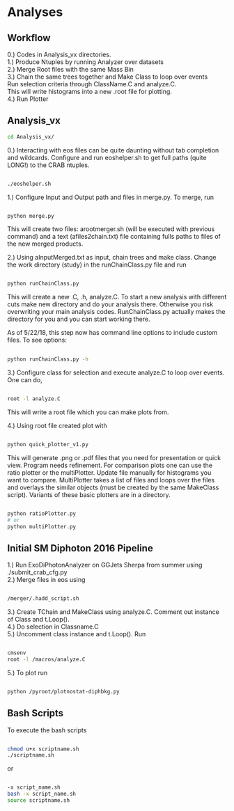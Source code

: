 # Analyses

## Workflow
0.) Codes in Analysis_vx directories. <br />
1.) Produce Ntuples by running Analyzer over datasets <br />
2.) Merge Root files with the same Mass Bin <br />
3.) Chain the same trees together and Make Class to loop over events <br />
Run selection criteria through ClassName.C and analyze.C. <br />
This will write histograms into a new .root file for plotting. <br />
4.) Run Plotter <br />

## Analysis_vx
```bash
cd Analysis_vx/

```

0.) Interacting with eos files can be quite daunting without tab completion and wildcards.  Configure and run eoshelper.sh to get full paths (quite LONG!) to the CRAB ntuples. <br />
```bash

./eoshelper.sh

```
1.) Configure Input and Output path and files in merge.py. To merge, run
```bash

python merge.py

```
This will create two files: arootmerger.sh (will be executed with previous command) and a text (afiles2chain.txt) file containing fulls paths to files of the new merged products. 
 
2.) Using aInputMerged.txt as input, chain trees and make class. Change the work directory (study) in the runChainClass.py file and run <br />
```bash

python runChainClass.py

```

This will create a new <Classname>.C, <Classname>.h, analyze<Classname>.C. To start a new analysis with different cuts make new directory and do your analysis there. Otherwise
you risk overwriting your main analysis codes. RunChainClass.py actually makes the directory for you and you can start working there. 

As of 5/22/18, this step now has command line options to include custom files. To see options:

```bash
 
python runChainClass.py -h

``` 


3.) Configure class for selection and execute analyze.C to loop over events. One can do, <br />
```bash

root -l analyze.C

```
This will write a root file which you can make plots from. 

4.) Using root file created plot with
```bash

python quick_plotter_v1.py

```
This will generate .png or .pdf files that you need for presentation or quick view. Program needs refinement.
For comparison plots one can use the ratio plotter or the multiPlotter. Update file manually for histograms you want to compare. MultiPlotter takes a list of files and loops over the files and overlays the similar objects (must be created by the same MakeClass script). Variants of these basic plotters are in a directory. 

```bash

python ratioPlotter.py
# or
python multiPlotter.py 

```


## Initial SM Diphoton 2016 Pipeline
1.) Run ExoDiPhotonAnalyzer on GGJets Sherpa from summer using ./submit_crab_cfg.py <br />
2.) Merge files in eos using 
```bash

/merger/.hadd_script.sh

```
3.) Create TChain and MakeClass using analyze.C. Comment out instance of Class and t.Loop(). <br />
4.) Do selection in Classname.C <br />
5.) Uncomment class instance and t.Loop(). Run 
```bash

cmsenv
root -l /macros/analyze.C

```  
5.) To plot run 
```bash

python /pyroot/plotnostat-diphbkg.py

```

## Bash Scripts
To execute the bash scripts <br />
```bash

chmod u+x scriptname.sh 
./scriptname.sh  

```

or <br />

```bash

-x script_name.sh 
bash -x script_name.sh 
source scriptname.sh 

```

